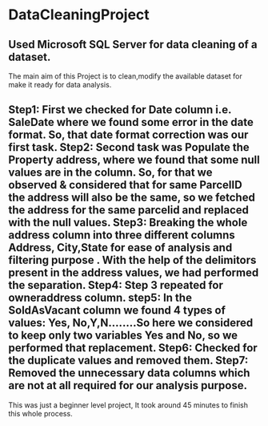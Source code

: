 # DataCleaningProject
Used Microsoft SQL Server for data cleaning of a dataset.
---------------------------------------------------------------
The main aim of this Project is to clean,modify the available dataset for make it ready for data analysis.

Step1: First we checked for Date column i.e. SaleDate where we found some error in the date format. So, that date format correction was our first task.
Step2: Second task was Populate the Property address, where we found that some null values are in the column. So, for that we observed & considered that for same ParcelID 
       the address will also be the same, so we fetched the address for the same parcelid and replaced with the null values.
Step3: Breaking the whole address column into three different columns Address, City,State for ease of analysis and filtering purpose . With the help of the delimitors present
       in the address values, we had performed the separation.
Step4: Step 3 repeated for owneraddress column.
step5: In the SoldAsVacant column we found 4 types of values: Yes, No,Y,N........So here we considered to keep only two variables Yes and No, so we performed that replacement.
Step6: Checked for the duplicate values and removed them.
Step7: Removed the unnecessary data columns which are not at all required for our analysis purpose.
---------------------------------------------------------------
This was just a beginner level project, It took around 45 minutes to finish this whole process.
